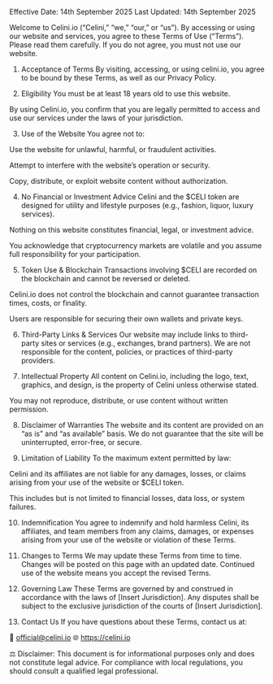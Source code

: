 Effective Date: 14th September 2025
Last Updated: 14th September 2025


Welcome to Celini.io (“Celini,” “we,” “our,” or “us”). By accessing or using our website and services, you agree to these Terms of Use (“Terms”). Please read them carefully. If you do not agree, you must not use our website.



1. Acceptance of Terms
By visiting, accessing, or using celini.io, you agree to be bound by these Terms, as well as our Privacy Policy.



2. Eligibility
You must be at least 18 years old to use this website.

By using Celini.io, you confirm that you are legally permitted to access and use our services under the laws of your jurisdiction.




3. Use of the Website
You agree not to:

Use the website for unlawful, harmful, or fraudulent activities.

Attempt to interfere with the website’s operation or security.

Copy, distribute, or exploit website content without authorization.




4. No Financial or Investment Advice
Celini and the $CELI token are designed for utility and lifestyle purposes (e.g., fashion, liquor, luxury services).

Nothing on this website constitutes financial, legal, or investment advice.

You acknowledge that cryptocurrency markets are volatile and you assume full responsibility for your participation.




5. Token Use & Blockchain
Transactions involving $CELI are recorded on the blockchain and cannot be reversed or deleted.

Celini.io does not control the blockchain and cannot guarantee transaction times, costs, or finality.

Users are responsible for securing their own wallets and private keys.




6. Third-Party Links & Services
Our website may include links to third-party sites or services (e.g., exchanges, brand partners). We are not responsible for the content, policies, or practices of third-party providers.




7. Intellectual Property
All content on Celini.io, including the logo, text, graphics, and design, is the property of Celini unless otherwise stated.

You may not reproduce, distribute, or use content without written permission.




8. Disclaimer of Warranties
The website and its content are provided on an “as is” and “as available” basis.
We do not guarantee that the site will be uninterrupted, error-free, or secure.




9. Limitation of Liability
To the maximum extent permitted by law:

Celini and its affiliates are not liable for any damages, losses, or claims arising from your use of the website or $CELI token.

This includes but is not limited to financial losses, data loss, or system failures.




10. Indemnification
You agree to indemnify and hold harmless Celini, its affiliates, and team members from any claims, damages, or expenses arising from your use of the website or violation of these Terms.




11. Changes to Terms
We may update these Terms from time to time. Changes will be posted on this page with an updated date. Continued use of the website means you accept the revised Terms.




12. Governing Law
These Terms are governed by and construed in accordance with the laws of [Insert Jurisdiction]. Any disputes shall be subject to the exclusive jurisdiction of the courts of [Insert Jurisdiction].




13. Contact Us
If you have questions about these Terms, contact us at:

📧 official@celini.io
🌐 https://celini.io





⚖️ Disclaimer: This document is for informational purposes only and does not constitute legal advice. For compliance with local regulations, you should consult a qualified legal professional.

